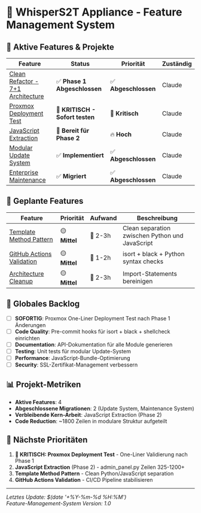 # 🎤 WhisperS2T Appliance - Feature Management System

## 🎯 **Aktive Features & Projekte**

| Feature | Status | Priorität | Zuständig |
|---------|--------|-----------|-----------|
| [Clean Refactor - 7+1 Architecture](features/clean-refactor-7plus1/00-overview.md) | ✅ **Phase 1 Abgeschlossen** | ✅ **Abgeschlossen** | Claude |
| [Proxmox Deployment Test](features/proxmox-deployment-test/00-overview.md) | 🚨 **KRITISCH - Sofort testen** | 🚨 **Kritisch** | Claude |
| [JavaScript Extraction](features/javascript-extraction/00-overview.md) | 🎯 **Bereit für Phase 2** | 🔥 **Hoch** | Claude |
| [Modular Update System](features/modular-update-system/00-overview.md) | ✅ **Implementiert** | ✅ **Abgeschlossen** | Claude |
| [Enterprise Maintenance](features/enterprise-maintenance/00-overview.md) | ✅ **Migriert** | ✅ **Abgeschlossen** | Claude |

## 🚀 **Geplante Features**

| Feature | Priorität | Aufwand | Beschreibung |
|---------|-----------|---------|--------------|
| [Template Method Pattern](features/template-method-pattern/00-overview.md) | 🟡 **Mittel** | 📅 2-3h | Clean separation zwischen Python und JavaScript |
| [GitHub Actions Validation](features/github-actions-validation/00-overview.md) | 🟡 **Mittel** | 📅 1-2h | isort + black + Python syntax checks |
| [Architecture Cleanup](features/architecture-cleanup/00-overview.md) | 🟡 **Mittel** | 📅 2-3h | Import-Statements bereinigen |

## 🔄 **Globales Backlog**

- [ ] **SOFORTIG**: Proxmox One-Liner Deployment Test nach Phase 1 Änderungen
- [ ] **Code Quality**: Pre-commit hooks für isort + black + shellcheck einrichten
- [ ] **Documentation**: API-Dokumentation für alle Module generieren  
- [ ] **Testing**: Unit tests für modular Update-System
- [ ] **Performance**: JavaScript-Bundle-Optimierung
- [ ] **Security**: SSL-Zertifikat-Management verbessern

## 📊 **Projekt-Metriken**

- **Aktive Features**: 4
- **Abgeschlossene Migrationen**: 2 (Update System, Maintenance System)  
- **Verbleibende Kern-Arbeit**: JavaScript Extraction (Phase 2)
- **Code Reduction**: ~1800 Zeilen in modulare Struktur aufgeteilt

## 🎯 **Nächste Prioritäten**

1. **🚨 KRITISCH: Proxmox Deployment Test** - One-Liner Validierung nach Phase 1
2. **JavaScript Extraction** (Phase 2) - admin_panel.py Zeilen 325-1200+
3. **Template Method Pattern** - Clean Python/JavaScript separation
4. **GitHub Actions Validation** - CI/CD Pipeline stabilisieren

---

*Letztes Update: $(date '+%Y-%m-%d %H:%M')*  
*Feature-Management-System Version: 1.0*
